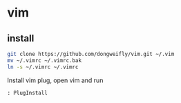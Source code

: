 # vim


## install

```bash
git clone https://github.com/dongweifly/vim.git ~/.vim
mv ~/.vimrc ~/.vimrc.bak
ln -s ~/.vimrc ~/.vimrc 
```

Install vim plug, open vim and run 
```
: PlugInstall 

````
